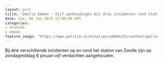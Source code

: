 ```yaml
---
layout: post
title: "Zwolle Emmen - Vijf aanhoudingen bij drie incidenten rond station Zwolle (update)"
date: Sun, 06 Jan 2019 21:06:00 GMT
categories: 
- drenthe 
- emmen 
feature_image: "https://www.politie.nl/binaries/w400h225/content/gallery/politie/stockfotos/infra-en-voertuigen/gemoderniseerde-sprinter-langs-perron.jpg"
---
```


Bij drie verschillende incidenten op en rond het station van Zwolle zijn op zondagmiddag 6 januari vijf verdachten aangehouden.
